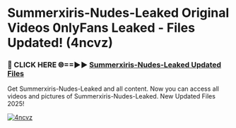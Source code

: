 # Summerxiris-Nudes-Leaked Original Videos 0nlyFans Leaked - Files Updated! (4ncvz)

<h3>🔴 CLICK HERE 🌐==►► <a href="https://tinyurl.com/4mcuefdz" rel="nofollow">Summerxiris-Nudes-Leaked Updated Files</a></h3>

Get Summerxiris-Nudes-Leaked and all content. Now you can access all videos and pictures of Summerxiris-Nudes-Leaked. New Updated Files 2025!

[![4ncvz](https://i.imgur.com/StAQSOY.gif)](https://tinyurl.com/4mcuefdz)
